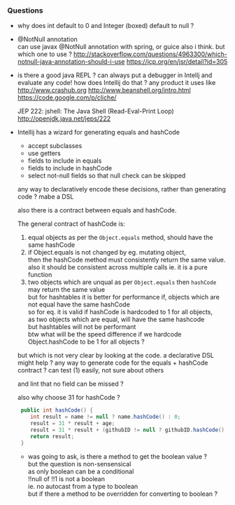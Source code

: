 ### Questions

- why does int default to 0 and Integer (boxed) default to null ?

- @NotNull annotation  
  can use javax @NotNull annotation with spring, or guice also i think. 
  but which one to use ?
  http://stackoverflow.com/questions/4963300/which-notnull-java-annotation-should-i-use
  https://jcp.org/en/jsr/detail?id=305
  
- is there a good java REPL ?
  can always put a debugger in Intellj and evaluate any code!
  how does Intellij do that ? any product it uses like
  http://www.crashub.org
  http://www.beanshell.org/intro.html
  https://code.google.com/p/cliche/
  
  JEP 222: jshell: The Java Shell (Read-Eval-Print Loop)
  http://openjdk.java.net/jeps/222
  
- Intellij has a wizard for generating equals and hashCode
  
  - accept subclasses
  - use getters
  - fields to include in equals
  - fields to include in hashCode
  - select not-null fields so that null check can be skipped
  
  any way to declaratively encode these decisions, rather than generating code ?
  mabe a DSL
  
  also there is a contract between equals and hashCode. 
  
  The general contract of hashCode is:  
  1. equal objects as per the `Object.equals` method, should have the same hashCode  
  2. if Object.equals is not changed by eg. mutating object,  
     then the hashCode method must consistently return the same value.  
     also it should be consistent across multiple calls ie. it is a pure function  
  3. two objects which are unqual as per `Object.equals` then `hashCode` may return the same value  
     but for hashtables it is better for performance if, objects which are not equal have the same hashCode  
     so for eq. it is valid if hashCode is hardcoded to 1 for all objects,  
     as two objects which are equal, will have the same hashcode  
     but hashtables will not be performant  
     btw what will be the speed difference if we hardcode Object.hashCode to be 1 for all objects ?  
    
  but which is not very clear by looking at the code. 
  a declarative DSL might help ?
  any way to generate code for the equals + hashCode contract ?
  can test (1) easily, not sure about others  
    
  and lint that no field can be missed ?
  
  also why choose 31 for hashCode ?
  
  ```java
   public int hashCode() {
      int result = name != null ? name.hashCode() : 0;
      result = 31 * result + age;
      result = 31 * result + (githubID != null ? githubID.hashCode() : 0);
      return result;
   }
  ```
  
  - was going to ask, is there a method to get the boolean value ?  
    but the question is non-sensensical  
    as only boolean can be a conditional  
    !!null of !!1 is not a boolean  
    ie. no autocast from a type to boolean  
    but if there a method to be overridden for converting to boolean ?  


  